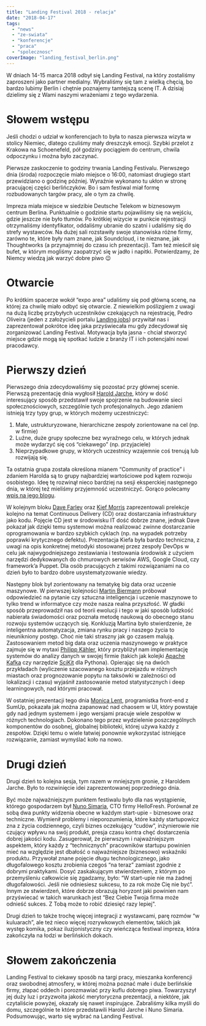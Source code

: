 ```yaml
---
title: "Landing Festival 2018 - relacja"
date: "2018-04-17"
tags:
  - "news"
  - "ze-swiata"
  - "konferencje"
  - "praca"
  - "spolecznosc"
coverImage: "landing_festival_berlin.png"
---
```


W dniach 14-15 marca 2018 odbył się Landing Festival, na który zostaliśmy
zaproszeni jako partner medialny. Wybraliśmy się tam z wielką chęcią, bo bardzo
lubimy Berlin i chętnie poznajemy tamtejszą scenę IT. A dzisiaj dzielimy się z
Wami naszymi wrażeniami z tego wydarzenia.

# Słowem wstępu

Jeśli chodzi o udział w konferencjach to była to nasza pierwsza wizyta w stolicy
Niemiec, dlatego czuliśmy mały dreszczyk emocji. Szybki przelot z Krakowa na
Schoenefeld, pół godziny pociągiem do centrum, chwila odpoczynku i można było
zaczynać.

Pierwsze zaskoczenie to godziny trwania Landing Festivalu. Pierwszego dnia
(środa) rozpoczęcie miało miejsce o 16:00, natomiast drugiego start przewidziano
o godzinę później. Wyraźnie wykonano tu ukłon w stronę pracującej części
berlińczyków. Bo i sam festiwal miał formę rozbudowanych targów pracy, ale o tym
za chwilę.

Impreza miała miejsce w siedzibie Deutsche Telekom w biznesowym centrum Berlina.
Punktualnie o godzinie startu pojawiliśmy się na wejściu, gdzie jeszcze nie było
tłumów. Po krótkiej wizycie w punkcie rejestracji otrzymaliśmy identyfikator,
oddaliśmy ubranie do szatni i udaliśmy się do strefy wystawców. Na dużej sali
rozstawiły swoje stanowiska różne firmy, zarówno te, które były nam znane, jak
Soundcloud, i te nieznane, jak Thoughtworks (a przynajmniej do czasu ich
prezentacji). Tam też mieścił się bufet, w którym mogliśmy zaopatrzyć się w
jadło i napitki. Potwierdzamy, że Niemcy wiedzą jak warzyć dobre piwo 😉

# Otwarcie

Po krótkim spacerze wokół “expo area” udaliśmy się pod główną scenę, na której
za chwilę miało odbyć się otwarcie. Z niewielkim poślizgiem z uwagi na dużą
liczbę przybyłych uczestników czekających na rejestrację, Pedro Oliveira (jeden
z założycieli portalu [Landing.jobs](https://landing.jobs/)) przywitał nas i
zaprezentował pokrótce ideę jaka przyświecała mu gdy zdecydował się zorganizować
Landing Festival. Motywacja była jasna - chciał stworzyć miejsce gdzie mogą się
spotkać ludzie z branży IT i ich potencjalni nowi pracodawcy.

# Pierwszy dzień

Pierwszego dnia zdecydowaliśmy się pozostać przy głównej scenie. Pierwszą
prezentację dnia wygłosił [Harold Jarche](http://jarche.com/), który w dość
interesujący sposób przedstawił swoje spojrzenie na budowanie sieci
społecznościowych, szczególnie tych profesjonalnych. Jego zdaniem istnieją trzy
typy grup, w których możemy uczestniczyć:

1. Małe, ustrukturyzowane, hierarchiczne zespoły zorientowane na cel (np. w
   firmie)
2. Luźne, duże grupy społeczne bez wyraźnego celu, w których jednak może
   wydarzyć się coś “ciekawego” (np. przyjaciele)
3. Nieprzypadkowe grupy, w których uczestnicy wzajemnie coś trenują lub
   rozwijają się.

Ta ostatnia grupa została określona mianem “Community of practice” i zdaniem
Harolda są to grupy najbardziej wartościowe pod kątem rozwoju osobistego. Ideę
tę rozwinął nieco bardziej na sesji eksperckiej następnego dnia, w której też
mieliśmy przyjemność uczestniczyć. Gorąco polecamy
[wpis na jego blogu](http://jarche.com/2018/03/continuous-learning/).

W kolejnym bloku [Dave Farley](http://www.davefarley.net) oraz
[Kief Morris](https://www.thoughtworks.com/profiles/kief-morris) zaprezentowali
prelekcje kolejno na temat Continuous Delivery (CD) oraz dostarczania
infrastruktury jako kodu. Pojęcie CD jest w środowisku IT dość dobrze znane,
jednak Dave pokazał jak dzięki temu systemowi można realizować zwinne
dostarczanie oprogramowania w bardzo szybkich cyklach (np. na wypadek potrzeby
poprawki krytycznego defektu). Prezentacja Kiefa była bardzo techniczna, z uwagi
na opis konkretnej metodyki stosowanej przez zespoły DevOps w celu jak
najwygodniejszego zestawiania i testowania środowisk z użyciem narzędzi
dedykowanych do chmurowych serwisów AWS, Google Cloud, czy framework’a Puppet.
Dla osób pracujących z takimi rozwiązaniami na co dzień było to bardzo dobre
usystematyzowanie wiedzy.

Następny blok był zorientowany na tematykę big data oraz uczenie maszynowe. W
pierwszej kolejności [Martin Biermann](https://linkedin.com/in/biermannio/)
próbował odpowiedzieć na pytanie czy sztuczna inteligencja i uczenie maszynowe
to tylko trend w informatyce czy może nasza realna przyszłość. W gładki sposób
przeprowadził nas od teorii ewolucji i tego w jaki sposób ludzkość nabierała
świadomości oraz poznała metodę naukową do obecnego stanu rozwoju systemów
uczących się. Konkluzją Martina było stwierdzenie, że inteligentna
automatyzacja, zmiana rynku pracy i naszego życia to nieunikniony postęp. Choć
nie taki straszny jak go czasem malują. Zastosowaniem metod big data oraz
uczenia maszynowego w praktyce zajmuje się w mytaxi
[Philipp Kähler](https://de.linkedin.com/in/philipp-kähler-322bb49a), który
przybliżył nam implementację systemów do analizy danych w swojej firmie (takich
jak kolejki
[Apache Kafka](https://kafka.apache.org/) czy narzędzie [SciKit](http://scikit-learn.org/stable/)
dla Pythona). Opierając się na dwóch przykładach (wyliczenie szacowanego kosztu
przejazdu w różnych miastach oraz prognozowanie popytu na taksówki w zależności
od lokalizacji i czasu) wyjaśnił zastosowanie metod statystycznych i deep
learningowych, nad którymi pracował.

W ostatniej prezentacji tego dnia
[Monica Lent](https://linkedin.com/in/monica-lent-542122145/), programistka
front-end z SumUp, pokazała jak można zapanować nad chaosem w UI, który powstaje
gdy nad jednym systemem i jego wersjami pracuje wiele zespołów w różnych
technologiach. Dokonano tego przez wydzielenie poszczególnych komponentów do
osobnej, globalnej biblioteki, której używa każdy z zespołów. Dzięki temu o
wiele łatwiej ponownie wykorzystać istniejące rozwiązanie, zamiast wymyślać koło
na nowo.

# Drugi dzień

Drugi dzień to kolejna sesja, tym razem w mniejszym gronie, z Haroldem Jarche.
Było to rozwinięcie idei zaprezentowanej poprzedniego dnia.

Być może najważniejszym punktem festiwalu było dla nas wystąpienie, którego
gospodarzem był [Nuno Simaria](https://www.hellofreshgroup.com/hf-management),
CTO firmy HelloFresh. Porównał ze sobą dwa punkty widzenia obecne w każdym
start-upie - biznesowe oraz techniczne. Wymienił problemy i nieporozumienia,
które każdy startupowicz zna z życia codziennego, czyli biznes oczekujący
“cudów”, inżynierowie nie czujący wpływu na swój produkt, presja czasu kontra
chęć dostarczenia dobrej jakości kodu. Zasugerował, że pierwszym i
najważniejszym aspektem, który każdy z “technicznych” pracowników startupu
powinien mieć na względzie jest dbałość o najważniejsze (biznesowo) wskaźniki
produktu. Przywołał znane pojęcie długu technologicznego, jako długofalowego
kosztu zrobienia czegoś “na teraz” zamiast zgodnie z dobrymi praktykami. Dosyć
zaskakującym stwierdzeniem, z którym po przemyśleniu całkowicie się zgadzamy,
było: “W start-upie nie ma żadnej długofalowości. Jeśli nie odniesiesz sukcesu,
to za rok może Cię nie być”. Innym ze stwierdzeń, które dobrze obrazują horyzont
jaki powinien nam przyświecać w takich warunkach jest “Bez Ciebie Twoja firma
może odnieść sukces. Z Tobą może to robić dziesięć razy lepiej".

Drugi dzień to także trochę więcej integracji z wystawcami, parę rozmów “w
kuluarach”, ale też nieco więcej rozrywkowych elementów, takich jak występ
komika, pokaz iluzjonistyczny czy wieńcząca festiwal impreza, która zakończyła
na łodzi w berlińskich dokach.

# Słowem zakończenia

Landing Festival to ciekawy sposób na targi pracy, mieszanka konferencji oraz
swobodnej atmosfery, w której można poznać małe i duże berlińskie firmy, złapać
oddech i porozmawiać przy kuflu dobrego piwa. Towarzyszył jej duży luz i
przyzwoita jakość merytoryczna prezentacji, a niektóre, jak czytaliście powyżej,
okazały się nawet inspirujące. Zabraliśmy kilka myśli do domu, szczególnie te
które przedstawili Harold Jarche i Nuno Simaria. Podsumowując, warto się wybrać
na Landing Festival.
